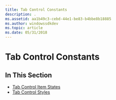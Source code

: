 ```yaml
---
title: Tab Control Constants
description: .
ms.assetid: aa1b49c3-cebd-44e1-be83-b4bbe8b18885
ms.author: windowssdkdev
ms.topic: article
ms.date: 05/31/2018
---
```


# Tab Control Constants

## In This Section

-   [Tab Control Item States](tab-control-item-states.md)
-   [Tab Control Styles](tab-control-styles.md)

 

 




